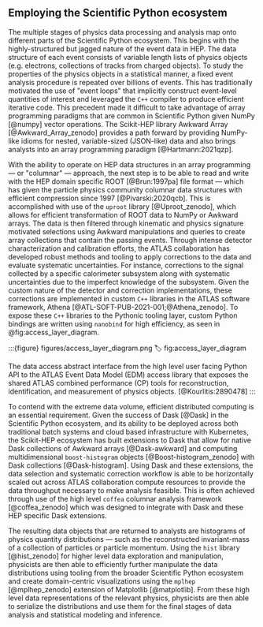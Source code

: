 ## Employing the Scientific Python ecosystem

The multiple stages of physics data processing and analysis map onto different parts of the Scientific Python ecosystem.
This begins with the highly-structured but jagged nature of the event data in HEP.
The data structure of each event consists of variable length lists of physics objects (e.g. electrons, collections of tracks from charged objects).
To study the properties of the physics objects in a statistical manner, a fixed event analysis procedure is repeated over billions of events.
This has traditionally motivated the use of "event loops" that implicitly construct event-level quantities of interest and leveraged the `C++` compiler to produce efficient iterative code.
This precedent made it difficult to take advantage of array programming paradigms that are common in Scientific Python given NumPy [@numpy] vector operations.
The Scikit-HEP library Awkward Array [@Awkward_Array_zenodo] provides a path forward by providing NumPy-like idioms for nested, variable-sized (JSON-like) data and also brings analysts into an array programming paradigm [@Hartmann:2021qzp].

With the ability to operate on HEP data structures in an array programming &mdash; or "columnar" &mdash; approach, the next step is to be able to read and write with the HEP domain specific ROOT [@Brun:1997pa] file format &mdash; which has given the particle physics community columnar data structures with efficient compression since 1997 [@Pivarski:2020qcb].
This is accomplished with use of the `uproot` library [@Uproot_zenodo], which allows for efficient transformation of ROOT data to NumPy or Awkward arrays.
The data is then filtered through kinematic and physics signature motivated selections using Awkward manipulations and queries to create array collections that contain the passing events.
Through intense detector characterization and calibration efforts, the ATLAS collaboration has developed robust methods and tooling to apply corrections to the data and evaluate systematic uncertainties.
For instance, corrections to the signal collected by a specific calorimeter subsystem along with systematic uncertainties due to the imperfect knowledge of the subsystem.
Given the custom nature of the detector and correction implementations, these corrections are implemented in custom `C++` libraries in the ATLAS software framework, Athena [@ATL-SOFT-PUB-2021-001;@Athena_zenodo].
To expose these `C++` libraries to the Pythonic tooling layer, custom Python bindings are written using `nanobind` for high efficiency, as seen in @fig:access_layer_diagram.

:::{figure} figures/access_layer_diagram.png
:label: fig:access_layer_diagram

The data access abstract interface from the high level user facing Python API to the ATLAS Event Data Model (EDM) access library that exposes the shared ATLAS combined performance (CP) tools for reconstruction, identification, and measurement of physics objects. [@Kourlitis:2890478]
:::

To contend with the extreme data volume, efficient distributed computing is an essential requirement.
Given the success of Dask [@Dask] in the Scientific Python ecosystem, and its ability to be deployed across both traditional batch systems and cloud based infrastructure with Kubernetes, the Scikit-HEP ecosystem has built extensions to Dask that allow for native Dask collections of Awkward arrays [@Dask-awkward] and computing multidimensional `boost-histogram` objects [@Boost-histogram_zenodo] with Dask collections [@Dask-histogram].
Using Dask and these extensions, the data selection and systematic correction workflow is able to be horizontally scaled out across ATLAS collaboration compute resources to provide the data throughput necessary to make analysis feasible.
This is often achieved through use of the high level `coffea` columnar analysis framework [@coffea_zenodo] which was designed to integrate with Dask and these HEP specific Dask extensions.

The resulting data objects that are returned to analysts are histograms of physics quantity distributions &mdash; such as the reconstructed invariant-mass of a collection of particles or particle momentum.
Using the `hist` library [@hist_zenodo] for higher level data exploration and manipulation, physicists are then able to efficiently further manipulate the data distributions using tooling from the broader Scientific Python ecosystem and create domain-centric visualizations using the `mplhep` [@mplhep_zenodo] extension of Matplotlib [@matplotlib].
From these high level data representations of the relevant physics, physicists are then able to serialize the distributions and use them for the final stages of data analysis and statistical modeling and inference.
